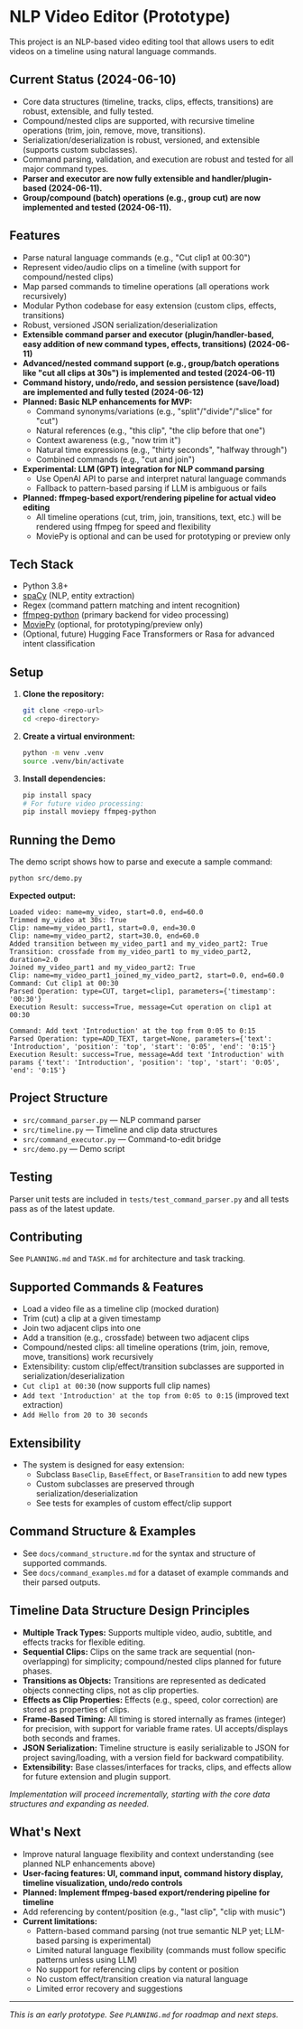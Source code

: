 # NLP Video Editor (Prototype)

This project is an NLP-based video editing tool that allows users to edit videos on a timeline using natural language commands.

## Current Status (2024-06-10)
- Core data structures (timeline, tracks, clips, effects, transitions) are robust, extensible, and fully tested.
- Compound/nested clips are supported, with recursive timeline operations (trim, join, remove, move, transitions).
- Serialization/deserialization is robust, versioned, and extensible (supports custom subclasses).
- Command parsing, validation, and execution are robust and tested for all major command types.
- **Parser and executor are now fully extensible and handler/plugin-based (2024-06-11).**
- **Group/compound (batch) operations (e.g., group cut) are now implemented and tested (2024-06-11).**

## Features
- Parse natural language commands (e.g., "Cut clip1 at 00:30")
- Represent video/audio clips on a timeline (with support for compound/nested clips)
- Map parsed commands to timeline operations (all operations work recursively)
- Modular Python codebase for easy extension (custom clips, effects, transitions)
- Robust, versioned JSON serialization/deserialization
- **Extensible command parser and executor (plugin/handler-based, easy addition of new command types, effects, transitions) (2024-06-11)**
- **Advanced/nested command support (e.g., group/batch operations like "cut all clips at 30s") is implemented and tested (2024-06-11)**
- **Command history, undo/redo, and session persistence (save/load) are implemented and fully tested (2024-06-12)**
- **Planned: Basic NLP enhancements for MVP:**
  - Command synonyms/variations (e.g., "split"/"divide"/"slice" for "cut")
  - Natural references (e.g., "this clip", "the clip before that one")
  - Context awareness (e.g., "now trim it")
  - Natural time expressions (e.g., "thirty seconds", "halfway through")
  - Combined commands (e.g., "cut and join")
- **Experimental: LLM (GPT) integration for NLP command parsing**
  - Use OpenAI API to parse and interpret natural language commands
  - Fallback to pattern-based parsing if LLM is ambiguous or fails
- **Planned: ffmpeg-based export/rendering pipeline for actual video editing**
  - All timeline operations (cut, trim, join, transitions, text, etc.) will be rendered using ffmpeg for speed and flexibility
  - MoviePy is optional and can be used for prototyping or preview only

## Tech Stack
- Python 3.8+
- [spaCy](https://spacy.io/) (NLP, entity extraction)
- Regex (command pattern matching and intent recognition)
- [ffmpeg-python](https://github.com/kkroening/ffmpeg-python) (primary backend for video processing)
- [MoviePy](https://zulko.github.io/moviepy/) (optional, for prototyping/preview only)
- (Optional, future) Hugging Face Transformers or Rasa for advanced intent classification

## Setup

1. **Clone the repository:**
   ```bash
   git clone <repo-url>
   cd <repo-directory>
   ```
2. **Create a virtual environment:**
   ```bash
   python -m venv .venv
   source .venv/bin/activate
   ```
3. **Install dependencies:**
   ```bash
   pip install spacy
   # For future video processing:
   pip install moviepy ffmpeg-python
   ```

## Running the Demo

The demo script shows how to parse and execute a sample command:

```bash
python src/demo.py
```

**Expected output:**
```
Loaded video: name=my_video, start=0.0, end=60.0
Trimmed my_video at 30s: True
Clip: name=my_video_part1, start=0.0, end=30.0
Clip: name=my_video_part2, start=30.0, end=60.0
Added transition between my_video_part1 and my_video_part2: True
Transition: crossfade from my_video_part1 to my_video_part2, duration=2.0
Joined my_video_part1 and my_video_part2: True
Clip: name=my_video_part1_joined_my_video_part2, start=0.0, end=60.0
Command: Cut clip1 at 00:30
Parsed Operation: type=CUT, target=clip1, parameters={'timestamp': '00:30'}
Execution Result: success=True, message=Cut operation on clip1 at 00:30

Command: Add text 'Introduction' at the top from 0:05 to 0:15
Parsed Operation: type=ADD_TEXT, target=None, parameters={'text': 'Introduction', 'position': 'top', 'start': '0:05', 'end': '0:15'}
Execution Result: success=True, message=Add text 'Introduction' with params {'text': 'Introduction', 'position': 'top', 'start': '0:05', 'end': '0:15'}
```

## Project Structure
- `src/command_parser.py` — NLP command parser
- `src/timeline.py` — Timeline and clip data structures
- `src/command_executor.py` — Command-to-edit bridge
- `src/demo.py` — Demo script

## Testing
Parser unit tests are included in `tests/test_command_parser.py` and all tests pass as of the latest update.

## Contributing
See `PLANNING.md` and `TASK.md` for architecture and task tracking.

## Supported Commands & Features
- Load a video file as a timeline clip (mocked duration)
- Trim (cut) a clip at a given timestamp
- Join two adjacent clips into one
- Add a transition (e.g., crossfade) between two adjacent clips
- Compound/nested clips: all timeline operations (trim, join, remove, move, transitions) work recursively
- Extensibility: custom clip/effect/transition subclasses are supported in serialization/deserialization
- `Cut clip1 at 00:30` (now supports full clip names)
- `Add text 'Introduction' at the top from 0:05 to 0:15` (improved text extraction)
- `Add Hello from 20 to 30 seconds`

## Extensibility
- The system is designed for easy extension:
  - Subclass `BaseClip`, `BaseEffect`, or `BaseTransition` to add new types
  - Custom subclasses are preserved through serialization/deserialization
  - See tests for examples of custom effect/clip support

## Command Structure & Examples

- See `docs/command_structure.md` for the syntax and structure of supported commands.
- See `docs/command_examples.md` for a dataset of example commands and their parsed outputs.

## Timeline Data Structure Design Principles

- **Multiple Track Types:** Supports multiple video, audio, subtitle, and effects tracks for flexible editing.
- **Sequential Clips:** Clips on the same track are sequential (non-overlapping) for simplicity; compound/nested clips planned for future phases.
- **Transitions as Objects:** Transitions are represented as dedicated objects connecting clips, not as clip properties.
- **Effects as Clip Properties:** Effects (e.g., speed, color correction) are stored as properties of clips.
- **Frame-Based Timing:** All timing is stored internally as frames (integer) for precision, with support for variable frame rates. UI accepts/displays both seconds and frames.
- **JSON Serialization:** Timeline structure is easily serializable to JSON for project saving/loading, with a version field for backward compatibility.
- **Extensibility:** Base classes/interfaces for tracks, clips, and effects allow for future extension and plugin support.

*Implementation will proceed incrementally, starting with the core data structures and expanding as needed.*

## What's Next
- Improve natural language flexibility and context understanding (see planned NLP enhancements above)
- **User-facing features: UI, command input, command history display, timeline visualization, undo/redo controls**
- **Planned: Implement ffmpeg-based export/rendering pipeline for timeline**
- Add referencing by content/position (e.g., "last clip", "clip with music")
- **Current limitations:**
  - Pattern-based command parsing (not true semantic NLP yet; LLM-based parsing is experimental)
  - Limited natural language flexibility (commands must follow specific patterns unless using LLM)
  - No support for referencing clips by content or position
  - No custom effect/transition creation via natural language
  - Limited error recovery and suggestions

---
*This is an early prototype. See `PLANNING.md` for roadmap and next steps.* 